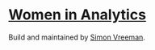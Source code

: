 [Women in Analytics](https://womeninanalytics.nl/)
======================
Build and maintained by [Simon Vreeman](https://vreeman.com).
